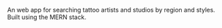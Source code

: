 An web app for searching tattoo artists and studios by region and styles. Built using the MERN stack.
